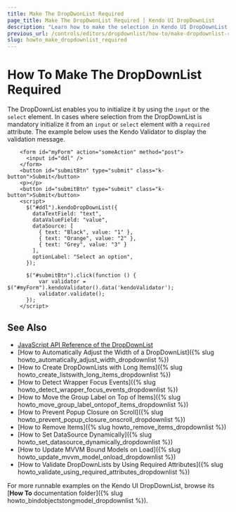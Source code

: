 ```yaml
---
title: Make The DropDwonList Required
page_title: Make The DropDwonList Required | Kendo UI DropDownList
description: "Learn how to make the selection in Kendo UI DropDownList widget required."
previous_url: /controls/editors/dropdownlist/how-to/make-dropdownlist-required
slug: howto_make_dropdownlist_required
---
```


# How To Make The DropDownList Required

The DropDownList enables you to initialize it by using the `input` or the `select` element. In cases where selection from the DropDownList is mandatory initialize it from an `input` or `select` element with a `required` attribute. The example below uses the Kendo Validator to display the validation message.

```dojo
    <form id="myForm" action="someAction" method="post">
      <input id="ddl" />
    </form>
    <button id="submitBtn" type="submit" class="k-button">Submit</button>
    <p></p>
    <button id="submitBtn" type="submit" class="k-button">Submit</button>
    <script>
      $("#ddl").kendoDropDownList({
        dataTextField: "text",
        dataValueField: "value",
        dataSource: [
          { text: "Black", value: "1" },
          { text: "Orange", value: "2" },
          { text: "Grey", value: "3" }
        ],
        optionLabel: "Select an option",
      });

      $("#submitBtn").click(function () {
          var validator = $("#myForm").kendoValidator().data('kendoValidator');
          validator.validate();
      });
    </script>
```

## See Also

* [JavaScript API Reference of the DropDownList](/api/javascript/ui/dropdownlist)
* [How to Automatically Adjust the Width of a DropDownList]({% slug howto_automatically_adjust_width_dropdownlist %})
* [How to Create DropDownLists with Long Items]({% slug howto_create_listswith_long_items_dropdownlist %})
* [How to Detect Wrapper Focus Events]({% slug howto_detect_wrapper_focus_events_dropdownlist %})
* [How to Move the Group Label on Top of Items]({% slug howto_move_group_label_ontopof_items_dropdownlist %})
* [How to Prevent Popup Closure on Scroll]({% slug howto_prevent_popup_closure_onscroll_dropdownlist %})
* [How to Remove Items]({% slug howto_remove_items_dropdownlist %})
* [How to Set DataSource Dynamically]({% slug howto_set_datasource_dynamically_dropdownlist %})
* [How to Update MVVM Bound Models on Load]({% slug howto_update_mvvm_model_onload_dropdownlist %})
* [How to Validate DropDownLists by Using Required Attributes]({% slug howto_validate_using_required_attributes_dropdownlist %})

For more runnable examples on the Kendo UI DropDownList, browse its [**How To** documentation folder]({% slug howto_bindobjectstongmodel_dropdownlist %}).
